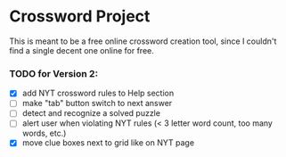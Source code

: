 # Crossword Project

This is meant to be a free online crossword creation tool, since I couldn't find a single decent one online for free.

### TODO for Version 2:

- [x] add NYT crossword rules to Help section
- [ ] make "tab" button switch to next answer
- [ ] detect and recognize a solved puzzle
- [ ] alert user when violating NYT rules (< 3 letter word count, too many words, etc.)
- [x] move clue boxes next to grid like on NYT page
